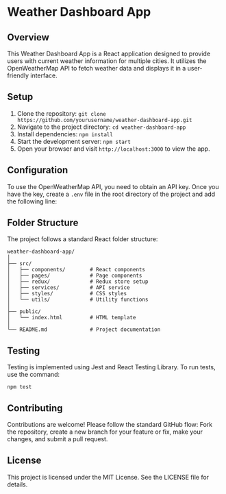 # Weather Dashboard App

## Overview

This Weather Dashboard App is a React application designed to provide users with current weather information for multiple cities. It utilizes the OpenWeatherMap API to fetch weather data and displays it in a user-friendly interface.

## Setup

1. Clone the repository: `git clone https://github.com/yourusername/weather-dashboard-app.git`
2. Navigate to the project directory: `cd weather-dashboard-app`
3. Install dependencies: `npm install`
4. Start the development server: `npm start`
5. Open your browser and visit `http://localhost:3000` to view the app.

## Configuration

To use the OpenWeatherMap API, you need to obtain an API key. Once you have the key, create a `.env` file in the root directory of the project and add the following line:



## Folder Structure

The project follows a standard React folder structure:

```
weather-dashboard-app/
│
├── src/
│   ├── components/        # React components
│   ├── pages/             # Page components
│   ├── redux/             # Redux store setup
│   ├── services/          # API service
│   ├── styles/            # CSS styles
│   └── utils/             # Utility functions
│
├── public/
│   └── index.html         # HTML template
│
└── README.md              # Project documentation
```

## Testing

Testing is implemented using Jest and React Testing Library. To run tests, use the command:

```
npm test
```

## Contributing

Contributions are welcome! Please follow the standard GitHub flow: Fork the repository, create a new branch for your feature or fix, make your changes, and submit a pull request.

## License

This project is licensed under the MIT License. See the LICENSE file for details.
